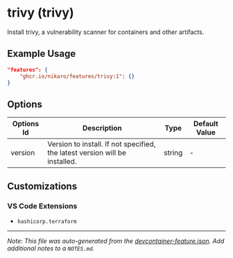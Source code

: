 
# trivy (trivy)

Install trivy, a vulnerability scanner for containers and other artifacts.

## Example Usage

```json
"features": {
    "ghcr.io/nikaro/features/trivy:1": {}
}
```

## Options

| Options Id | Description | Type | Default Value |
|-----|-----|-----|-----|
| version | Version to install. If not specified, the latest version will be installed. | string | - |

## Customizations

### VS Code Extensions

- `hashicorp.terraform`



---

_Note: This file was auto-generated from the [devcontainer-feature.json](https://github.com/nikaro/features/blob/main/src/trivy/devcontainer-feature.json).  Add additional notes to a `NOTES.md`._
